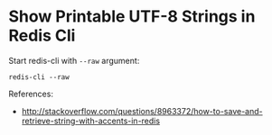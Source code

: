 
# Show Printable UTF-8 Strings in Redis Cli

Start redis-cli with `--raw` argument:  

`redis-cli --raw`

References:  
* <http://stackoverflow.com/questions/8963372/how-to-save-and-retrieve-string-with-accents-in-redis>